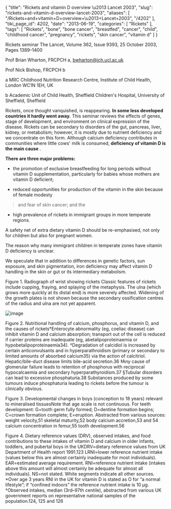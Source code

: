{
    "title": "Rickets and vitamin D overview \u2013 Lancet 2003",
    "slug": "rickets-and-vitamin-d-overview-lancet-2003",
    "aliases": [
        "/Rickets+and+vitamin+D+overview+\u2013+Lancet+2003",
        "/4202"
    ],
    "tiki_page_id": 4202,
    "date": "2013-06-19",
    "categories": [
        "Rickets"
    ],
    "tags": [
        "Rickets",
        "bone",
        "bone cancer",
        "breastfed",
        "cancer",
        "child",
        "childhood cancer",
        "pregnancy",
        "rickets",
        "skin cancer",
        "vitamin d"
    ]
}


Rickets seminar The Lancet, Volume 362, Issue 9393, 25 October 2003, Pages 1389–1400

Prof Brian Wharton, FRCPCH a, bwharton@ich.ucl.ac.uk

Prof Nick Bishop, FRCPCH b

a MRC Childhood Nutrition Research Centre, Institute of Child Health, London WC1N 1EH, UK

b Academic Unit of Child Health, Sheffield Children's Hospital, University of Sheffield, Sheffield

Rickets, once thought vanquished, is reappearing.  **In some less developed countries it hardly went away.**  This seminar reviews the effects of genes, stage of development, and environment on clinical expression of the disease. Rickets can be secondary to disorders of the gut, pancreas, liver, kidney, or metabolism; however, it is mostly due to nutrient deficiency and we concentrate on this form. Although calcium deficiency contributes in communities where little cows' milk is consumed,  **deficiency of vitamin D is the main cause** .  

 **There are three major problems:** 

* the promotion of exclusive breastfeeding for long periods without vitamin D supplementation, particularly for babies whose mothers are vitamin D deficient; 

* reduced opportunities for production of the vitamin in the skin because of female modesty 

> and fear of skin cancer; and the 

* high prevalence of rickets in immigrant groups in more temperate regions. 

A safety net of extra dietary vitamin D should be re-emphasised, not only for children but also for pregnant women. 

The reason why many immigrant children in temperate zones have vitamin D deficiency is unclear. 

We speculate that in addition to differences in genetic factors, sun exposure, and skin pigmentation, iron deficiency may affect vitamin D handling in the skin or gut or its intermediary metabolism.

Figure 1. Radiograph of wrist showing rickets Classic features of rickets include cupping, fraying, and splaying of the metaphysis. The ulna (which grows more quickly at its distal end) is more severely affected. Widening of the growth plates is not shown because the secondary ossification centres of the radius and ulna are not yet apparent.

<img src="https://d1bk1kqxc0sym.cloudfront.net/attachments/jpeg/rickets2.jpg" alt="image">

Figure 2. Nutritional handling of calcium, phosphorus, and vitamin D, and the causes of rickets*Enterocyte abnormality (eg, coeliac disease) can inhibit vitamin D and calcium absorption; transport out of the cell is reduced if carrier proteins are inadequate (eg, abetalipoproteinaemia or hypobetalipoproteinaemia34). †Degradation of calcidiol is increased by certain anticonvulsants and in hyperparathroidism (primary or secondary to limited amounts of absorbed calcium35) via the action of calcitriol. Hepatic/bile-duct disease limits bile-acid secretion.36 ‡Any cause of glomerular failure leads to retention of phosphorus with reciprocal hypocalcaemia and secondary hyperparathyroidism.37 §Tubular disorders can lead to excessive phosphaturia.38 Substances produced by some tumours induce phosphaturia leading to rickets before the tumour is clinically obvious.

Figure 3. Developmental changes in boys (conception to 18 years) relevant to mineralised tissuesNote that age scale is not continuous. For teeth development: G=tooth germ fully formed; D=dentine formation begins; C=crown formation complete; E=eruption. Abstracted from various sources: weight velocity,51 skeletal maturity,52 body calcium accretion,53 and 54 calcium concentration in femur,55 tooth development.56

Figure 4. Dietary reference values (DRV), observed intakes, and food contributions to these intakes of vitamin D and calcium in older infants, toddlers, and pubertal boys in the UKDRV=dietary reference values from UK Department of Health report 1991.123 LRNI=lower reference nutrient intake (values below this are almost certainly inadequate for most individuals). EAR=estimated average requirement. RNI=reference nutrient intake (intakes above this amount will almost certainly be adequate for almost all individuals). NS=not stated. White segments indicate all other sources. *Over age 3 years RNI in the UK for vitamin D is stated as O for “a normal lifestyle”; if “confined indoors” the reference nutrient intake is 10 μg. †Observed intakes, median (3rd–97th centile), abstracted from various UK government reports on representative national samples of the population.124, 125 and 126